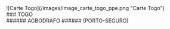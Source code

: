 
<div class="inner_subheaderR1" markdown="1">
![Carte Togo](/images/image_carte_togo_ppe.png "Carte Togo")
</div>
<div class="inner_subheaderR2" markdown="1">	
	### TOGO
</div>
<div class="inner_subheaderR3" markdown="1">	
	###### AGBODRAFO
	###### (PORTO-SEGURO)
</div>
